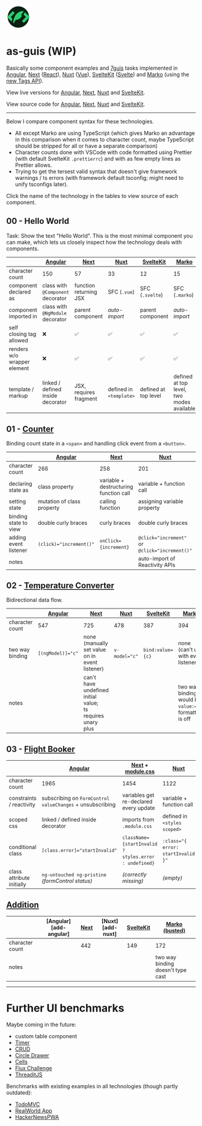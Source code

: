<img src="favicon.svg" width="64" height="64" alt="" />

# as-guis (WIP)

Basically some component examples and [7guis](https://eugenkiss.github.io/7guis/) tasks implemented in [Angular](https://angular.io/), [Next](https://nextjs.org/) ([React](https://reactjs.org/)), [Nuxt](https://v3.nuxtjs.org/) ([Vue](https://vuejs.org/)), [SvelteKit](https://kit.svelte.dev/) ([Svelte](https://svelte.dev/)) and [Marko](https://markojs.com/) (using the [new Tags API](https://dev.to/ryansolid/introducing-the-marko-tags-api-preview-37o4)).

View live versions for [Angular](https://as-guis-angular.netlify.app/), [Next](https://as-guis-next.vercel.app/), [Nuxt](https://as-guis-nuxt.netlify.app/) and [SvelteKit](https://as-guis-sveltekit.netlify.app/).

View source code for [Angular](/angular), [Next](/next), [Nuxt](/nuxt) and [SvelteKit](/sveltekit).

---

Below I compare component syntax for these technologies.

- All except Marko are using TypeScript (which gives Marko an advantage in this comparison when it comes to character count, maybe TypeScript should be stripped for all or have a separate comparison)
- Character counts done with VSCode with code formatted using Prettier (with default SvelteKit `.prettierrc`) and with as few empty lines as Prettier allows.
- Trying to get the tersest valid syntax that doesn't give framework warnings / ts errors (with framework default tsconfig; might need to unify tsconfigs later).

Click the name of the technology in the tables to view source of each component.

## 00 - Hello World

Task: Show the text "Hello World".
This is the most minimal component you can make, which lets us closely inspect how the technology deals with components.

|                             | [Angular][00-angular]             | [Next][00-next]        | [Nuxt][00-nuxt]         | [SvelteKit][00-sveltekit] | [Marko][00-marko]                         |
| --------------------------- | --------------------------------- | ---------------------- | ----------------------- | ------------------------- | ----------------------------------------- |
| character count             | 150                               | 57                     | 33                      | 12                        | 15                                        |
| component declared as       | class with `@Component` decorator | function returning JSX | SFC (`.vue`)            | SFC (`.svelte`)           | SFC (`.marko`)                            |
| component imported in       | class with `@NgModule` decorator  | parent component       | _auto-import_           | parent component          | _auto-import_                             |
| self closing tag allowed    | ❌                                | ✅                     | ✅                      | ✅                        | ✅                                        |
| renders w/o wrapper element | ❌                                | ✅                     | ✅                      | ✅                        | ✅                                        |
| template / markup           | linked / defined inside decorator | JSX, requires fragment | defined in `<template>` | defined at top level      | defined at top level, two modes available |

[00-angular]: /angular/src/app/components/hello-world.component.ts
[00-next]: /next/lib/HelloWorld.tsx
[00-nuxt]: /nuxt/components/HelloWorld.vue
[00-sveltekit]: /sveltekit/src/lib/HelloWorld.svelte
[00-marko]: /marko/src/components/hello-world.marko

## 01 - [Counter](https://eugenkiss.github.io/7guis/tasks#counter)

Binding count state in a `<span>` and handling click event from a `<button>`.

|                       | [Angular][01-angular]      | [Next][01-next]                        | [Nuxt][01-nuxt]                                     | [SvelteKit][01-sveltekit] | [Marko][01-marko]   |
| --------------------- | -------------------------- | -------------------------------------- | --------------------------------------------------- | ------------------------- | ------------------- |
| character count       | 266                        | 258                                    | 201                                                 | 160                       | 97                  |
| declaring state as    | class property             | variable + destructuring function call | variable + function call                            | variable                  | let tag (variable)  |
| setting state         | mutation of class property | calling function                       | assigning variable property                         | assigning variable        | assigning variable  |
| binding state to view | double curly braces        | curly braces                           | double curly braces                                 | curly braces              | dollar curly braces |
| adding event listener | `(click)="increment()"`    | `onClick={increment}`                  | `@click="increment"` or <br> `@click="increment()"` | `on:click={increment}`    | `onClick=increment` |
| notes                 |                            |                                        | auto-import of Reactivity APIs                      |                           |

[01-angular]: /angular/src/app/components/counter.component.ts
[01-next]: /next/lib/Counter.tsx
[01-nuxt]: /nuxt/components/Counter.vue
[01-sveltekit]: /sveltekit/src/lib/Counter.svelte
[01-marko]: /marko/src/components/counter.marko

## 02 - [Temperature Converter](https://eugenkiss.github.io/7guis/tasks/#temp)

Bidirectional data flow.

|                 | [Angular][02-angular] | [Next][02-next]                                                | [Nuxt][02-nuxt] | [SvelteKit][02-sveltekit] | [Marko][02-marko]                                          |
| --------------- | --------------------- | -------------------------------------------------------------- | --------------- | ------------------------- | ---------------------------------------------------------- |
| character count | 547                   | 725                                                            | 478             | 387                       | 394                                                        |
| two way binding | `[(ngModel)]="c"`     | none (manually set value on in event listener)                 | `v-model="c"`   | `bind:value={c}`          | none (can't use with event listener)                       |
| notes           |                       | can't have undefined initial value;<br> ts requires unary plus |                 |                           | two way binding would be `value:=c`;<br> formatting is off |

[02-angular]: /angular/src/app/components/temperature-converter.component.ts
[02-next]: /next/lib/TemperatureConverter.tsx
[02-nuxt]: /nuxt/components/TemperatureConverter.vue
[02-sveltekit]: /sveltekit/src/lib/TemperatureConverter.svelte
[02-marko]: /marko/src/components/temperature-converter.marko

## 03 - [Flight Booker](https://eugenkiss.github.io/7guis/tasks/#flight)

|                           | [Angular][03-angular]                                       | [Next][03-next] + [module.css][03-next-styles]        | [Nuxt][03-nuxt]                    | [SvelteKit][03-sveltekit]             |
| ------------------------- | ----------------------------------------------------------- | ----------------------------------------------------- | ---------------------------------- | ------------------------------------- |
| character count           | 1965                                                        | 1454                                                  | 1122                               | 985                                   |
| constraints / reactivity  | subscribing on `FormControl` `valueChanges` + unsubscribing | variables get re-declared every update                | variable + function call           | labeled variable                      |
| scoped css                | linked / defined inside decorator                           | imports from `.module.css`                            | defined in `<styles scoped>`       | defined `<styles>`                    |
| conditional class         | `[class.error]="startInvalid"`                              | `className={startInvalid ? styles.error : undefined}` | `:class="{ error: startInvalid }"` | `class:error={startInvalid}`          |
| class attribute initially | `ng-untouched ng-pristine` _(formControl status)_           | _(correctly missing)_                                 | _(empty)_                          | `s-AlKFmgiKvTi_` _(css scoping hash)_ |

[03-angular]: /angular/src/app/components/flight-booker.component.ts
[03-next]: /next/lib/FlightBooker.tsx
[03-next-styles]: /next/lib/FlightBooker.module.css
[03-nuxt]: /nuxt/components/FlightBooker.vue
[03-sveltekit]: /sveltekit/src/lib/FlightBooker.svelte

## [Addition](https://svelte.dev/blog/write-less-code)

|                 | [Angular][add-angular] | [Next][add-next] | [Nuxt][add-nuxt] | [SvelteKit][add-sveltekit] | [Marko (busted)][add-marko]       |
| --------------- | ---------------------- | ---------------- | ---------------- | -------------------------- | --------------------------------- |
| character count |                        | 442              |                  | 149                        | 172                               |
| notes           |                        |                  |                  |                            | two way binding doesn't type cast |

<!-- [add-angular]: /angular/src/app/components/flight-booker.component.ts -->

[add-next]: /next/lib/Addition.tsx

<!-- [add-nuxt]: /nuxt/components/FlightBooker.vue -->

[add-sveltekit]: /sveltekit/src/lib/Addition.svelte
[add-marko]: /marko/src/components/addition.marko

---

# Further UI benchmarks

Maybe coming in the future:

- custom table component
- [Timer](https://eugenkiss.github.io/7guis/tasks/#timer)
- [CRUD](https://eugenkiss.github.io/7guis/tasks/#crud)
- [Circle Drawer](https://eugenkiss.github.io/7guis/tasks/#circle)
- [Cells](https://eugenkiss.github.io/7guis/tasks/#cells)
- [Flux Challenge](https://github.com/staltz/flux-challenge)
- [ThreaditJS](http://threaditjs.com/)

Benchmarks with existing examples in all technologies (though partly outdated):

- [TodoMVC](https://codebase.show/projects/todomvc)
- [RealWorld App](https://codebase.show/projects/realworld)
- [HackerNewsPWA](https://hnpwa.com/)
